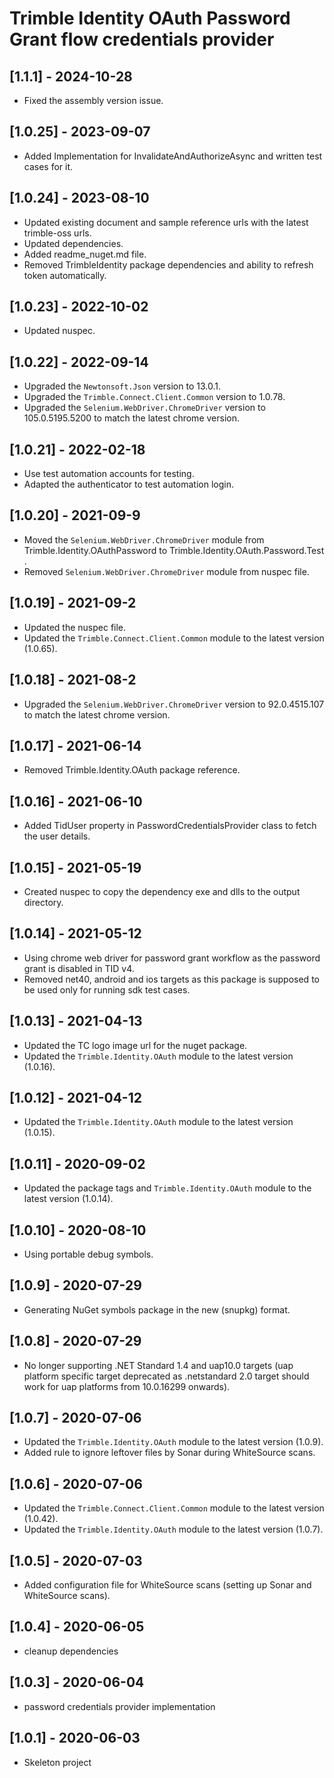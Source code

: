 # Trimble Identity OAuth Password Grant flow credentials provider

## [1.1.1] - 2024-10-28
* Fixed the assembly version issue.

## [1.0.25] - 2023-09-07
* Added Implementation for InvalidateAndAuthorizeAsync and written test cases for it.

## [1.0.24] - 2023-08-10
* Updated existing document and sample reference urls with the latest trimble-oss urls.
* Updated dependencies.
* Added readme_nuget.md file.
* Removed TrimbleIdentity package dependencies and ability to refresh token automatically.

## [1.0.23] - 2022-10-02
* Updated nuspec.

## [1.0.22] - 2022-09-14
* Upgraded the `Newtonsoft.Json` version to 13.0.1.
* Upgraded the `Trimble.Connect.Client.Common` version to 1.0.78.
* Upgraded the `Selenium.WebDriver.ChromeDriver` version to 105.0.5195.5200 to match the latest chrome version.

## [1.0.21] - 2022-02-18
* Use test automation accounts for testing. 
* Adapted the authenticator to test automation login.

## [1.0.20] - 2021-09-9
* Moved the `Selenium.WebDriver.ChromeDriver` module from Trimble.Identity.OAuthPassword to Trimble.Identity.OAuth.Password.Test .
* Removed `Selenium.WebDriver.ChromeDriver` module from nuspec file.

## [1.0.19] - 2021-09-2
* Updated the nuspec file.
* Updated the `Trimble.Connect.Client.Common` module to the latest version (1.0.65).

## [1.0.18] - 2021-08-2
* Upgraded the `Selenium.WebDriver.ChromeDriver` version to 92.0.4515.107 to match the latest chrome version.

## [1.0.17] - 2021-06-14
* Removed Trimble.Identity.OAuth package reference.

## [1.0.16] - 2021-06-10
* Added TidUser property in PasswordCredentialsProvider class to fetch the user details.

## [1.0.15] - 2021-05-19
* Created nuspec to copy the dependency exe and dlls to the output directory.

## [1.0.14] - 2021-05-12
* Using chrome web driver for password grant workflow as the password grant is disabled in TID v4.
* Removed net40, android and ios targets as this package is supposed to be used only for running sdk test cases.

## [1.0.13] - 2021-04-13
* Updated the TC logo image url for the nuget package.
* Updated the `Trimble.Identity.OAuth` module to the latest version (1.0.16).

## [1.0.12] - 2021-04-12
* Updated the `Trimble.Identity.OAuth` module to the latest version (1.0.15).

## [1.0.11] - 2020-09-02
* Updated the package tags and `Trimble.Identity.OAuth` module to the latest version (1.0.14).

## [1.0.10] - 2020-08-10
* Using portable debug symbols.

## [1.0.9] - 2020-07-29
* Generating NuGet symbols package in the new (snupkg) format.

## [1.0.8] - 2020-07-29
* No longer supporting .NET Standard 1.4 and uap10.0 targets (uap platform specific target deprecated as .netstandard 2.0 target should work for uap platforms from 10.0.16299 onwards).

## [1.0.7] - 2020-07-06

* Updated the `Trimble.Identity.OAuth` module to the latest version (1.0.9).
* Added rule to ignore leftover files by Sonar during WhiteSource scans.

## [1.0.6] - 2020-07-06

* Updated the `Trimble.Connect.Client.Common` module to the latest version (1.0.42).
* Updated the `Trimble.Identity.OAuth` module to the latest version (1.0.7).

## [1.0.5] - 2020-07-03

* Added configuration file for WhiteSource scans (setting up Sonar and WhiteSource scans).

## [1.0.4] - 2020-06-05

* cleanup dependencies

## [1.0.3] - 2020-06-04

* password credentials provider implementation

## [1.0.1] - 2020-06-03

* Skeleton project
